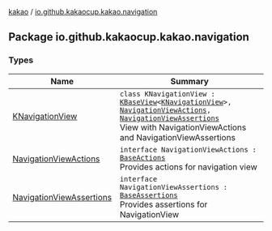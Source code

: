 [kakao](../index.md) / [io.github.kakaocup.kakao.navigation](./index.md)

## Package io.github.kakaocup.kakao.navigation

### Types

| Name | Summary |
|---|---|
| [KNavigationView](-k-navigation-view/index.md) | `class KNavigationView : `[`KBaseView`](../io.github.kakaocup.kakao.common.views/-k-base-view/index.md)`<`[`KNavigationView`](-k-navigation-view/index.md)`>, `[`NavigationViewActions`](-navigation-view-actions/index.md)`, `[`NavigationViewAssertions`](-navigation-view-assertions/index.md)<br>View with NavigationViewActions and NavigationViewAssertions |
| [NavigationViewActions](-navigation-view-actions/index.md) | `interface NavigationViewActions : `[`BaseActions`](../io.github.kakaocup.kakao.common.actions/-base-actions/index.md)<br>Provides actions for navigation view |
| [NavigationViewAssertions](-navigation-view-assertions/index.md) | `interface NavigationViewAssertions : `[`BaseAssertions`](../io.github.kakaocup.kakao.common.assertions/-base-assertions/index.md)<br>Provides assertions for NavigationView |
